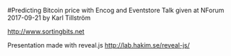 #Predicting Bitcoin price with Encog and Eventstore
Talk given at NForum 2017-09-21 by Karl Tillström

http://www.sortingbits.net


Presentation made with reveal.js
http://lab.hakim.se/reveal-js/
